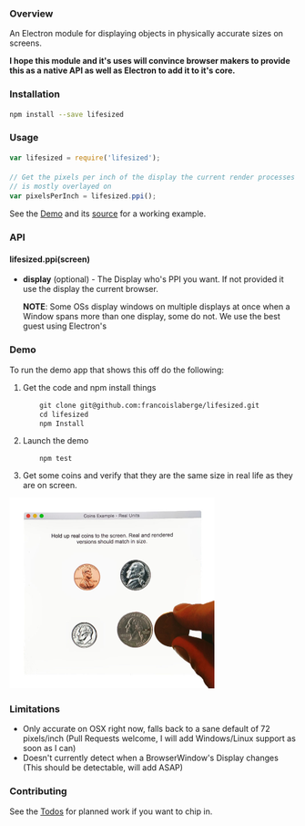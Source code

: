 ### Overview
An Electron module for displaying objects in physically accurate sizes on screens.

**I hope this module and it's uses will convince browser makers to provide this as a native API as well as Electron to add it to it's core.**

### Installation

```bash
npm install --save lifesized
```

### Usage

```js
var lifesized = require('lifesized');

// Get the pixels per inch of the display the current render processes BrowserWindow
// is mostly overlayed on
var pixelsPerInch = lifesized.ppi();
```

See the [Demo](#demo) and its [source](https://github.com/francoislaberge/lifesized/tree/master/examples/coins) for a working example.

### API

#### lifesized.ppi(screen)

  - **display** (optional) - The Display who's PPI you want. If not provided it use the display the current browser.

    **NOTE**: Some OSs display windows on multiple displays at once when a Window spans
  more than one display, some do not. We use the best guest using Electron's

### Demo
To run the demo app that shows this off do the following:

 1. Get the code and npm install things

            git clone git@github.com:francoislaberge/lifesized.git
            cd lifesized
            npm Install

 2. Launch the demo

            npm test

 3. Get some coins and verify that they are the same size in real life as they are on screen.

<img src="https://raw.githubusercontent.com/francoislaberge/lifesized/master/examples/coins/screenshot.jpg" width="360">


### Limitations
  - Only accurate on OSX right now, falls back to a sane default of 72 pixels/inch (Pull Requests welcome, I will add Windows/Linux support as soon as I can)
  - Doesn't currently detect when a BrowserWindow's Display changes (This should be detectable, will add ASAP)

### Contributing
See the [Todos](https://github.com/francoislaberge/lifesized/blob/master/TODOS.md) for planned work if you want to chip in.
